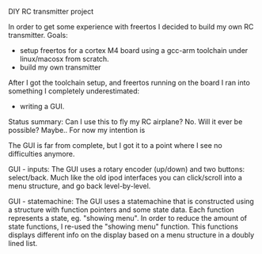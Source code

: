 DIY RC transmitter project

In order to get some experience with freertos I decided to build my own RC transmitter.
Goals:
- setup freertos for a cortex M4 board using a gcc-arm toolchain under linux/macosx from scratch.
- build my own transmitter

After I got the toolchain setup, and freertos running on the board I ran into something I completely underestimated:
- writing a GUI.

Status summary: 
Can I use this to fly my RC airplane? No.
Will it ever be possible? Maybe.. For now my intention is 

The GUI is far from complete, but I got it to a point where I see no difficulties anymore.

GUI - inputs:
The GUI uses a rotary encoder (up/down) and two buttons: select/back. Much like the old ipod interfaces you can click/scroll into a menu structure, and go back level-by-level.

GUI - statemachine:
The GUI uses a statemachine that is constructed using a structure with function pointers and some state data. 
Each function represents a state, eg. "showing menu".
In order to reduce the amount of state functions, I re-used the "showing menu" function. This functions displays different info on the display based on a menu structure in a doubly lined list.



